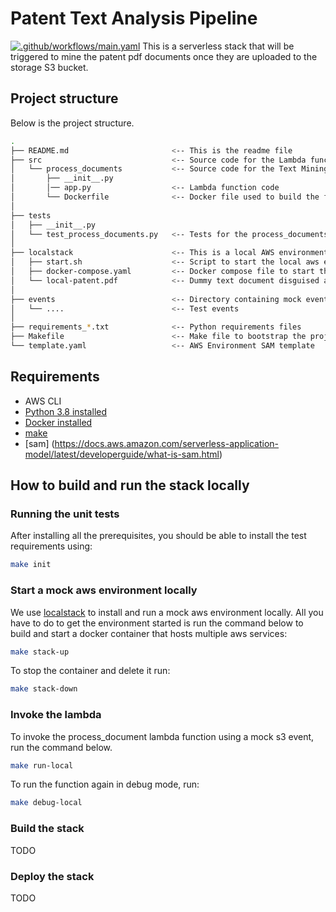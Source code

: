 # Patent Text Analysis Pipeline
[![.github/workflows/main.yaml](https://github.com/patent-analysis/ta/actions/workflows/push_workflow.yaml/badge.svg)](https://github.com/patent-analysis/ta/actions/workflows/push_workflow.yaml)
This is a serverless stack that will be triggered to mine the patent pdf documents once they are uploaded to the storage S3 bucket.


## Project structure
Below is the project structure.
```bash
.
├── README.md                       <-- This is the readme file
├── src                             <-- Source code for the Lambda functions
│   └── process_documents           <-- Source code for the Text Mining Lambda function
│       ├── __init__.py
│       │── app.py                  <-- Lambda function code
│       └── Dockerfile              <-- Docker file used to build the function.
│
├── tests
│   ├── __init__.py
│   └── test_process_documents.py   <-- Tests for the process_documents  function.
│
├── localstack                      <-- This is a local AWS environment that can be started locally.
│   ├── start.sh                    <-- Script to start the local aws environment.
│   ├── docker-compose.yaml         <-- Docker compose file to start the build and run the docker environment.
│   └── local-patent.pdf            <-- Dummy text document disguised as pdf for testing.
│
├── events                          <-- Directory containing mock events to use for testing.
│   └── ....                        <-- Test events
│
├── requirements_*.txt              <-- Python requirements files
├── Makefile                        <-- Make file to bootstrap the project scripts           
└── template.yaml                   <-- AWS Environment SAM template
```


## Requirements
* AWS CLI
* [Python 3.8 installed](https://www.python.org/downloads/)
* [Docker installed](https://www.docker.com/community-edition)
* [make](https://www.docker.com/community-edition)
* [sam] (https://docs.aws.amazon.com/serverless-application-model/latest/developerguide/what-is-sam.html)

## How to build and run the stack locally

### Running the unit tests
After installing all the prerequisites, you should be able to install the test requirements using:

```bash
make init
```

### Start a mock aws environment locally
We use [localstack](https://github.com/localstack/localstack) to install and run a mock aws environment locally. All you have to do to get the environment started is run the command below to build and start a docker container that hosts multiple aws services:

```bash
make stack-up
```
To stop the container and delete it run:

```bash
make stack-down
```

### Invoke the lambda
To invoke the process_document lambda function using a mock s3 event, run the command below.

```bash
make run-local
```

To run the function again in debug mode, run:

```bash
make debug-local
```

### Build the stack
TODO

### Deploy the stack
TODO
